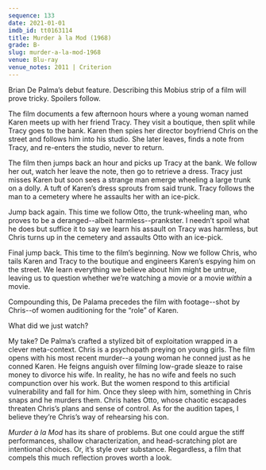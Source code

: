 ```yaml
---
sequence: 133
date: 2021-01-01
imdb_id: tt0163114
title: Murder à la Mod (1968)
grade: B-
slug: murder-a-la-mod-1968
venue: Blu-ray
venue_notes: 2011 | Criterion
---
```


Brian De Palma’s debut feature. Describing this Mobius strip of a film will prove tricky. Spoilers follow.

<!-- end -->

The film documents a few afternoon hours where a young woman named Karen meets up with her friend Tracy. They visit a boutique, then split while Tracy goes to the bank. Karen then spies her director boyfriend Chris on the street and follows him into his studio. She later leaves, finds a note from Tracy, and re-enters the studio, never to return.

The film then jumps back an hour and picks up Tracy at the bank. We follow her out, watch her leave the note, then go to retrieve a dress. Tracy just misses Karen but soon sees a strange man emerge wheeling a large trunk on a dolly. A tuft of Karen’s dress sprouts from said trunk. Tracy follows the man to a cemetery where he assaults her with an ice-pick.

Jump back again. This time we follow Otto, the trunk-wheeling man, who proves to be a deranged--albeit harmless--prankster. I needn’t spoil what he does but suffice it to say we learn his assault on Tracy was harmless, but Chris turns up in the cemetery and assaults Otto with an ice-pick.

Final jump back. This time to the film’s beginning. Now we follow Chris, who tails Karen and Tracy to the boutique and engineers Karen’s espying him on the street. We learn everything we believe about him might be untrue, leaving us to question whether we’re watching a movie or a movie _within_ a movie.

Compounding this, De Palama precedes the film with footage--shot by Chris--of women auditioning for the “role” of Karen.

What did we just watch?

My take? De Palma’s crafted a stylized bit of exploitation wrapped in a clever meta-context. Chris is a psychopath preying on young girls. The film opens with his most recent murder--a young woman he conned just as he conned Karen. He feigns anguish over filming low-grade sleaze to raise money to divorce his wife. In reality, he has no wife and feels no such compunction over his work. But the women respond to this artificial vulnerability and fall for him. Once they sleep with him, something in Chris snaps and he murders them. Chris hates Otto, whose chaotic escapades threaten Chris’s plans and sense of control. As for the audition tapes, I believe they’re Chris’s way of rehearsing his con.

_Murder à la Mod_ has its share of problems. But one could argue the stiff performances, shallow characterization, and head-scratching plot are intentional choices. Or, it’s style over substance. Regardless, a film that compels this much reflection proves worth a look.
